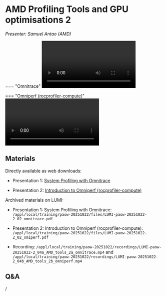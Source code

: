 # AMD Profiling Tools and GPU optimisations 2

*Presenter: Samuel Antao (AMD)*

=== "Omnitrace"
    <video src="https://462000265.lumidata.eu/paow-20251022/recordings/LUMI-paow-20251022-2_04a_AMD_tools_2a_omnitrace.mp4" controls="controls"></video>

=== "Omniperf (rocprofiler-compute)"
    <video src="https://462000265.lumidata.eu/paow-20251022/recordings/LUMI-paow-20251022-2_04b_AMD_tools_2b_omniperf.mp4" controls="controls"></video>


## Materials

<!--
Course materials will be made available during and after the course
-->

Directly available as web downloads:

-   Presentation 1: [System Profiling with Omnitrace](https://462000265.lumidata.eu/paow-20251022/files/LUMI-paow-20251022-2_02_omnitrace.pdf)

-   Presentation 2: [Introduction to Omniperf (rocprofiler-compute)](https://462000265.lumidata.eu/paow-20251022/files/LUMI-paow-20251022-2_02_omiperf.pdf)

<!--
-   The last slides cover [exercises for this session](ME_2_02_AMD_tools_2.md#materials)
-->

<!--
Temporary location of materials (for the lifetime of the training project):

-   Presentation 1: System Profiling with Omnitrace: `'/project/project_465002175/Slides/AMD/session 03 - omnitrace.pdf'`

-   Presentation 2: Introduction to Omniperf (rocprofiler-compute): `'/project/project_465002175/Slides/AMD/session 04 - omniperf.pdf'`
-->

Archived materials on LUMI:

-   Presentation 1: System Profiling with Omnitrace: `/appl/local/training/paow-20251022/files/LUMI-paow-20251022-2_02_omnitrace.pdf`

-   Presentation 2: Introduction to Omniperf (rocprofiler-compute): `/appl/local/training/paow-20251022/files/LUMI-paow-20251022-2_02_omiperf.pdf`

-   Recording: `/appl/local/training/paow-20251022/recordings/LUMI-paow-20251022-2_04a_AMD_tools_2a_omnitrace.mp4` and `/appl/local/training/paow-20251022/recordings/LUMI-paow-20251022-2_04b_AMD_tools_2b_omniperf.mp4`


## Q&A

/

